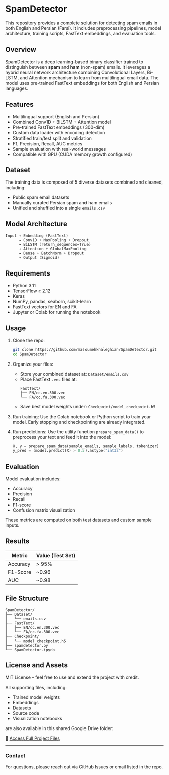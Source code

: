 # SpamDetector

This repository provides a complete solution for detecting spam emails in both English and Persian (Farsi). It includes preprocessing pipelines, model architecture, training scripts, FastText embeddings, and evaluation tools.

## Overview

SpamDetector is a deep learning-based binary classifier trained to distinguish between **spam** and **ham** (non-spam) emails. It leverages a hybrid neural network architecture combining Convolutional Layers, Bi-LSTM, and Attention mechanism to learn from multilingual email data. The model uses pre-trained FastText embeddings for both English and Persian languages.

## Features

- Multilingual support (English and Persian)
- Combined Conv1D + BiLSTM + Attention model
- Pre-trained FastText embeddings (300-dim)
- Custom data loader with encoding detection
- Stratified train/test split and validation
- F1, Precision, Recall, AUC metrics
- Sample evaluation with real-world messages
- Compatible with GPU (CUDA memory growth configured)

## Dataset

The training data is composed of 5 diverse datasets combined and cleaned, including:
- Public spam email datasets
- Manually curated Persian spam and ham emails
- Unified and shuffled into a single `emails.csv`

## Model Architecture

```
Input → Embedding (FastText)
      → Conv1D + MaxPooling + Dropout
      → BiLSTM (return_sequences=True)
      → Attention + GlobalMaxPooling
      → Dense + BatchNorm + Dropout
      → Output (Sigmoid)
```

## Requirements

- Python 3.11
- TensorFlow ≥ 2.12
- Keras
- NumPy, pandas, seaborn, scikit-learn
- FastText vectors for EN and FA
- Jupyter or Colab for running the notebook

## Usage

1. Clone the repo:
   ```bash
   git clone https://github.com/masoumehkhaleghian/SpamDetector.git
   cd SpamDetector
   ```

2. Organize your files:
   - Store your combined dataset at: `Dataset/emails.csv`
   - Place FastText `.vec` files at:
     ```
     FastText/
     ├── EN/cc.en.300.vec
     └── FA/cc.fa.300.vec
     ```
   - Save best model weights under: `Checkpoint/model_checkpoint.h5`

3. Run training:
   Use the Colab notebook or Python script to train your model. Early stopping and checkpointing are already integrated.

4. Run predictions:
   Use the utility function `prepare_spam_data()` to preprocess your text and feed it into the model:
   ```python
   X, y = prepare_spam_data(sample_emails, sample_labels, tokenizer)
   y_pred = (model.predict(X) > 0.5).astype("int32")
   ```

## Evaluation

Model evaluation includes:
- Accuracy
- Precision
- Recall
- F1-score
- Confusion matrix visualization

These metrics are computed on both test datasets and custom sample inputs.

## Results

| Metric     | Value (Test Set) |
|------------|------------------|
| Accuracy   | > 95%            |
| F1-Score   | ~0.96            |
| AUC        | ~0.98            |

## File Structure

```
SpamDetector/
├── Dataset/
│   └── emails.csv
├── FastText/
│   ├── EN/cc.en.300.vec
│   └── FA/cc.fa.300.vec
├── Checkpoint/
│   └── model_checkpoint.h5
├── spamdetector.py
└── SpamDetector.ipynb
```

## License and Assets

MIT License – feel free to use and extend the project with credit.

All supporting files, including:
- Trained model weights
- Embeddings
- Datasets
- Source code
- Visualization notebooks

are also available in this shared Google Drive folder:

📁 [Access Full Project Files](https://drive.google.com/drive/folders/1BJVMNyYuNi48djdcKaFkHtaOwjlfx1t7?usp=sharing)

---

### Contact

For questions, please reach out via GitHub Issues or email listed in the repo.